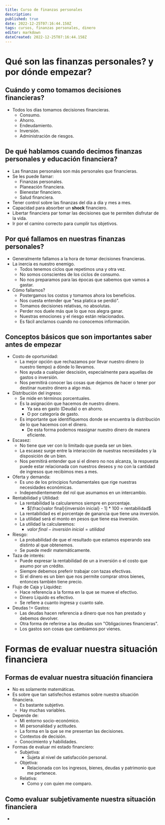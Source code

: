 ```yaml
---
title: Curso de finanzas personales
description: 
published: true
date: 2022-12-25T07:16:44.158Z
tags: cursos, finanzas personales, dinero
editor: markdown
dateCreated: 2022-12-25T07:16:44.158Z
---
```


# Qué son las finanzas personales? y por dónde empezar?

## Cuándo y como tomamos decisiones financieras?

- Todos los días tomamos decisiones financieras.
  - Consumo.
  - Ahorro.
  - Endeudamiento.
  - Inversión.
  - Administración de riesgos.

## De qué hablamos cuando decimos finanzas personales y educación financiera?

- Las finanzas personales son más personales que financieras.
- Se les puede llamar:
  - Finanzas personales.
  - Planeación financiera.
  - Bienestar financiero.
  - Salud financiera.
- Tener control sobre las finanzas del día a día y mes a mes.
- Capacidad para absorber un **shock** financiero.
- Libertar financiera par tomar las decisiones que te permiten disfrutar
  de la vida.
- Ir por el camino correcto para cumplir tus objetivos.

## Por qué fallamos en nuestras finanzas personales?

- Generalmente fallamos a la hora de tomar decisiones financieras.
- La inercia es nuestro enemigo.
  - Todos tenemos ciclos que repetimos una y otra vez.
  - No somos conscientes de los ciclos de consumo.
  - No nos preparamos para las épocas que sabemos que vamos a gastar.
- Cómo fallamos?
  - Postergamos los costos y tomamos ahora los beneficios.
  - Nos cuesta entender que "esa platica se perdió".
  - Tomamos decisiones relativas, no absolutas.
  - Perder nos duele más que lo que nos alegra ganar.
  - Nuestras emociones y el riesgo están relacionados.
  - Es fácil anclarnos cuando no conocemos información.

## Conceptos básicos que son importantes saber antes de empezar

- Costo de oportunidad:
  - La mejor opción que rechazamos por llevar nuestro dinero (o nuestro
    tiempo) a dónde lo llevamos.
  - Nos ayuda a cualquier descisión, especialmente para aquellas de
    gastos o inversión.
  - Nos permitirá conocer las cosas que dejamos de hacer o tener por
    destinar nuestro dinero a algo más.
- Distribución del ingreso:
  - Se mide en términos porcentuales.
  - Es la asignación que hacemos de nuestro dinero.
    - Ya sea en gasto (Deuda) o en ahorro.
    - O por categoría de gasto.
  - Es importante que identifiquemos donde se encuentra la distribución
    de lo que hacemos con el dinero.
    - De esta forma podemos reasignar nuestro dinero de manera
      eficiente.
- Escasez:
  - No tiene que ver con lo limitado que pueda ser un bien.
  - La escasez surge entre la interacción de nuestras necesidades y la
    disposición de un bien.
  - Nos permitirá entender que si el dinero no nos alcanza, la respuesta
    puede estar relacionada con nuestros deseos y no con la cantidad de
    ingresos que recibimos mes a mes.
- Oferta y demanda:
  - Es uno de los principios fundamentales que rige nuestras necesidades
    económicas.
  - Independientemente del rol que asumamos en un intercambio.
- Rentabilidad y Utilidad:
  - La rentabilidad la calcularemos siempre en porcentaje.
    - $[\frac{valor final}{inversión inicial} - 1] * 100 = rentabilidad$
  - La rentabilidad es el porcentaje de ganancia que tiene una
    inversión.
  - La utilidad será el monto en pesos que tiene esa inversión.
  - La utilidad la calcularemos:
    - $valor \; final - inversión\; inicial = utilidad$
- Riesgo:
  - La probabilidad de que el resultado que estamos esperando sea
    distinto al que obtenemos.
  - Se puede medir matemáticamente.
- Taza de interés:
  - Puede expresar la rentabilidad de un a inversión o el costo que
    asumo por un crédito.
  - Siempre debemos preferir trabajar con tazas efectivas.
  - Si el dinero es un bien que nos permite comprar otros bienes,
    entonces también tiene precio.
- Flujo de Caja y Liquidez:
  - Hace referencia a la forma en la que se mueve el efectivo.
  - Dinero Liquido es efectivo.
  - Se refiere a cuanto ingresa y cuanto sale.
- Deudas != Gastos:
  - Las deudas hacen referencia a dinero que nos han prestado y debemos
    devolver.
  - Otra forma de referirse a las deudas son "Obligaciones financieras".
  - Los gastos son cosas que cambiamos por vienes.

# Formas de evaluar nuestra situación financiera

## Formas de evaluar nuestra situación financiera

- No es solamente matemáticas.
- Es sobre que tan satisfechos estamos sobre nuestra situación
  financiera.
  - Es bastante subjetivo.
  - Hay muchas variables.
- Depende de:
  - Mi entorno socio-económico.
  - Mi personalidad y actitudes.
  - La forma en la que se me presentan las decisiones.
  - Contextos de decisión.
  - Conocimiento y habilidades.
- Formas de evaluar mi estado financiero:
  - Subjetiva:
    - Sujeta al nivel de satisfacción personal.
  - Objetiva:
    - Relacionada con los ingresos, bienes, deudas y patrimonio que me
      pertenece.
  - Relativa:
    - Como y con quien me comparo.

## Como evaluar subjetivamente nuestra situación financiera

- 
